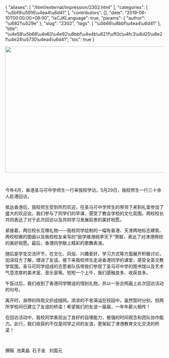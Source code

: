 {
    "aliases": [
        "/html/external/impression/2302.html"
    ],
    "categories": [
        "\u5bf9\u5916\u4ea4\u6d41"
    ],
    "contributors": [],
    "date": "2019-06-10T00:00:00+08:00",
    "isCJKLanguage": true,
    "params": {
        "author": "\u6821\u529e"
    },
    "slug": "2302",
    "tags": [
        "\u5b66\u8bbf\u4ea4\u6d41"
    ],
    "title": "\u4e58\u5b66\u4e60\u4e92\u8bbf\u4e4b\u821f\uff0c\u4fc3\u6d25\u6e2f\u4e24\u5730\u4ea4\u6d41",
    "toc": true
}


<img
    src="https://cdn.tfls.online/mirror/full/12bb27da1b7cd8eee44208784215b88eb3b1911d.jpg"
    style="display:block;margin-left:auto;margin-right:auto;"
    decoding="async"
    fetchpriority="auto"
    loading="lazy"
    height="400"
    width="600"
/>




    




 




今年4月，香港圣马可中学师生一行来我校学访。5月29日，我校师生一行三十余人赴港回访。




抵达香港后，我校师生受到热烈欢迎，在圣马可中学师生的带领下来到礼堂参加了盛大的欢迎会。我们参与了同学们的早课，感受了教会学校的文化氛围。两校校长共同表达了对于此次回访以及共同学习发展前景的美好祝愿。




紧接着，两位校长互赠礼物——我校同学绘制的一幅有香港、天津两地标志建筑、两校校徽的图画以及我校校友亲写的“励学维港桃李天下”贺联，表达了对津港两校的美好祝愿。最后，香港同学献上精彩的歌舞表演。




随后是学生交流环节，在文化、风俗、兴趣爱好、学习方式等方面展开积极讨论，加深双方了解，增进了友谊。接下来我校师生走进香港同学的课堂，感受全英文教学氛围。圣马可同学组成的志愿者队伍带我们参观了圣马可中学的图书馆以及艺术气息浓厚的美术室、音乐室等。短短一个上午，我们感触良多，收获良多。




午饭过后，我们收到了香港同学赠送的惜别礼物，并以一张合照画上此次回访活动的句号。




离开时，渐停的阵雨又织成细网。浓浓的不舍满溢在校园中，虽然暂时分别，但两所学校间已建立了友谊的桥梁！希望我们的友谊一届届，一年年薪火相传！




在回访活动中，我校同学表现出了良好的自理能力，极强的时间观念和团队协作能力。此行，我们收获的不仅是同学之间的友谊，更架起了津港教育文化交流的桥梁！




  









 

 撰稿  池美晶  石子金   刘国元



  


  



